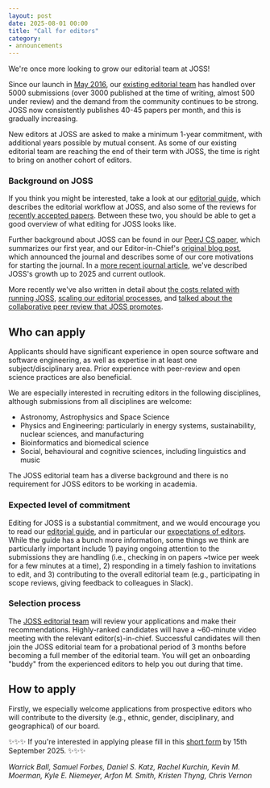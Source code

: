 ```yaml
---
layout: post
date: 2025-08-01 00:00
title: "Call for editors"
category:
- announcements
---
```


We're once more looking to grow our editorial team at JOSS!

Since our launch in [May 2016](https://www.arfon.org/announcing-the-journal-of-open-source-software), our [existing editorial team](http://joss.theoj.org/about#editorial_board) has handled over 5000 submissions (over 3000 published at the time of writing, almost 500 under review) and the demand from the community continues to be strong. JOSS now consistently publishes 40-45 papers per month, and this is gradually increasing.

New editors at JOSS are asked to make a minimum 1-year commitment, with additional years possible by mutual consent. As some of our existing editorial team are reaching the end of their term with JOSS, the time is right to bring on another cohort of editors.

### Background on JOSS

If you think you might be interested, take a look at our [editorial guide](https://joss.readthedocs.io/en/latest/editing.html), which describes the editorial workflow at JOSS, and also some of the reviews for [recently accepted papers](https://github.com/openjournals/joss-reviews/issues?utf8=%E2%9C%93&q=is%3Aclosed+label%3Aaccepted+). Between these two, you should be able to get a good overview of what editing for JOSS looks like.

Further background about JOSS can be found in our [PeerJ CS paper](https://doi.org/10.7717/peerj-cs.147), which summarizes our first year, and our Editor-in-Chief's [original blog post](https://www.arfon.org/announcing-the-journal-of-open-source-software), which announced the journal and describes some of our core motivations for starting the journal. In a [more recent journal article](https://doi.org/10.31274/jlsc.18285), we've described JOSS's growth up to 2025 and current outlook.

More recently we've also written in detail about [the costs related with running JOSS](https://blog.joss.theoj.org/2019/06/cost-models-for-running-an-online-open-journal), [scaling our editorial processes](https://blog.joss.theoj.org/2019/07/scaling), and [talked about the collaborative peer review that JOSS promotes](https://www.youtube.com/watch?v=niRiyaErqwQ).

## Who can apply

Applicants should have significant experience in open source software and software engineering, as well as expertise in at least one subject/disciplinary area. Prior experience with peer-review and open science practices are also beneficial.

We are especially interested in recruiting editors in the following disciplines, although submissions from all disciplines are welcome:

- Astronomy, Astrophysics and Space Science
- Physics and Engineering: particularly in energy systems, sustainability, nuclear sciences, and manufacturing
- Bioinformatics and biomedical science
- Social, behavioural and cognitive sciences, including linguistics and music

The JOSS editorial team has a diverse background and there is no requirement for JOSS editors to be working in academia.

### Expected level of commitment

Editing for JOSS is a substantial commitment, and we would encourage you to read our [editorial guide](https://joss.readthedocs.io/en/latest/editing.html), and in particular our [expectations of editors](https://joss.readthedocs.io/en/latest/expectations.html). While the guide has a bunch more information, some things we think are particularly important include 1) paying ongoing attention to the submissions they are handling (i.e., checking in on papers ~twice per week for a few minutes at a time), 2) responding in a timely fashion to invitations to edit, and 3) contributing to the overall editorial team (e.g., participating in scope reviews, giving feedback to colleagues in Slack).

### Selection process

The [JOSS editorial team](http://joss.theoj.org/about#editorial_board) will review your applications and make their recommendations. Highly-ranked candidates will have a ~60-minute video meeting with the relevant editor(s)-in-chief. Successful candidates will then join the JOSS editorial team for a probational period of 3 months before becoming a full member of the editorial team. You will get an onboarding "buddy" from the experienced editors to help you out during that time.

## How to apply

Firstly, we especially welcome applications from prospective editors who will contribute to the diversity (e.g., ethnic, gender, disciplinary, and geographical) of our board.

✨✨✨ If you're interested in applying please fill in this [short form](https://forms.gle/) by 15th September 2025. ✨✨✨

_Warrick Ball, Samuel Forbes, Daniel S. Katz, Rachel Kurchin, Kevin M. Moerman, Kyle E. Niemeyer, Arfon M. Smith, Kristen Thyng, Chris Vernon_
